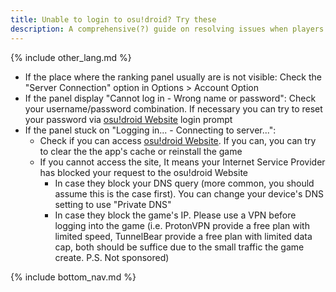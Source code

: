 ```yaml
---
title: Unable to login to osu!droid? Try these
description: A comprehensive(?) guide on resolving issues when players log into osu!droid Server
---
```


{% include other_lang.md %}
 
<!--Remember to replace the filename (.md) with a unique filename-->   
<!--Your content here-->

- If the place where the ranking panel usually are is not visible: Check the "Server Connection" option in Options > Account Option
- If the panel display "Cannot log in - Wrong name or password": Check your username/password combination. If necessary you can try to reset your password via [osu!droid Website](https://osudroid.moe) login prompt
- If the panel stuck on "Logging in... - Connecting to server...":
  - Check if you can access [osu!droid Website](https://osudroid.moe). If you can, you can try to clear the the app's cache or reinstall the game
  - If you cannot access the site, It means your Internet Service Provider has blocked your request to the osu!droid Website
    - In case they block your DNS query (more common, you should assume this is the case first). You can change your device's DNS setting to use "Private DNS"
    - In case they block the game's IP. Please use a VPN before logging into the game (i.e. ProtonVPN provide a free plan with limited speed, TunnelBear provide a free plan with limited data cap, both should be suffice due to the small traffic the game create. P.S. Not sponsored)

{% include bottom_nav.md %}

